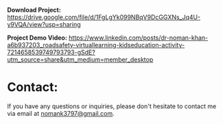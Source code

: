 **Download Project:** https://drive.google.com/file/d/1FgLgYk099NBqV9DcGGXNs_Jq4U-y9VQA/view?usp=sharing

**Project Demo Video:** https://www.linkedin.com/posts/dr-noman-khan-a6b937203_roadsafety-virtuallearning-kidseducation-activity-7214658539749793793-gSdE?utm_source=share&utm_medium=member_desktop

# Contact:
If you have any questions or inquiries, please don't hesitate to contact me via email at nomank3797@gmail.com.

